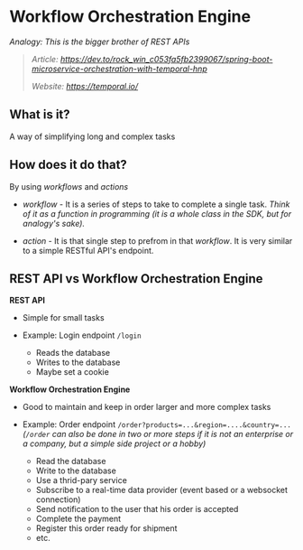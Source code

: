 # Workflow Orchestration Engine

*Analogy: This is the bigger brother of REST APIs*

>*Article: https://dev.to/rock_win_c053fa5fb2399067/spring-boot-microservice-orchestration-with-temporal-hnp*
>
>*Website: https://temporal.io/*

## What is it?

A way of simplifying long and complex tasks

## How does it do that?

By using *workflows* and *actions*

- *workflow* - It is a series of steps to take to complete a single task. *Think of it as a function in programming (it is a whole class in the SDK, but for analogy's sake).*

- *action* - It is that single step to prefrom in that *workflow*. It is very similar to a simple RESTful API's endpoint.


## REST API vs Workflow Orchestration Engine

**REST API**

- Simple for small tasks

- Example: Login endpoint `/login`
    - Reads the database
    - Writes to the database
    - Maybe set a cookie



**Workflow Orchestration Engine**

- Good to maintain and keep in order larger and more complex tasks

- Example: Order endpoint `/order?products=...&region=....&country=...` *(`/order` can also be done in two or more steps if it is not an enterprise or a company, but a simple side project or  a hobby)*
    - Read the database
    - Write to the database
    - Use a thrid-pary service
    - Subscribe to a real-time data provider (event based or a websocket connection)
    - Send notification to the user that his order is accepted
    - Complete the payment
    - Register this order ready for shipment
    - etc.

